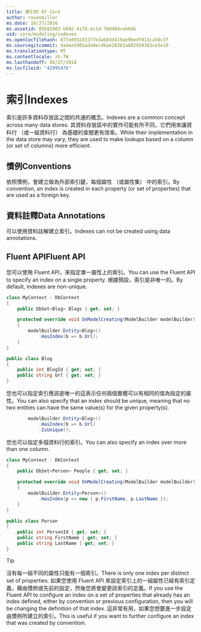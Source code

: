 ```yaml
---
title: 索引的 EF Core
author: rowanmiller
ms.date: 10/27/2016
ms.assetid: 85b92003-b692-417d-ac1d-76d40dce664b
uid: core/modeling/indexes
ms.openlocfilehash: 87fe893243377e3ab83d419ae9bedf813ca50c3f
ms.sourcegitcommit: dadee5905ada9ecdbae28363a682950383ce3e10
ms.translationtype: MT
ms.contentlocale: zh-TW
ms.lasthandoff: 08/27/2018
ms.locfileid: "42995476"
---
```

# <a name="indexes"></a><span data-ttu-id="8f727-102">索引</span><span class="sxs-lookup"><span data-stu-id="8f727-102">Indexes</span></span>

<span data-ttu-id="8f727-103">索引是許多資料存放區之間的共通的概念。</span><span class="sxs-lookup"><span data-stu-id="8f727-103">Indexes are a common concept across many data stores.</span></span> <span data-ttu-id="8f727-104">其資料存放區中的實作可能有所不同，它們用來讓資料行 （或一組資料行） 為基礎的查閱更有效率。</span><span class="sxs-lookup"><span data-stu-id="8f727-104">While their implementation in the data store may vary, they are used to make lookups based on a column (or set of columns) more efficient.</span></span>

## <a name="conventions"></a><span data-ttu-id="8f727-105">慣例</span><span class="sxs-lookup"><span data-stu-id="8f727-105">Conventions</span></span>

<span data-ttu-id="8f727-106">依照慣例，會建立做為外部索引鍵，每個屬性 （或屬性集） 中的索引。</span><span class="sxs-lookup"><span data-stu-id="8f727-106">By convention, an index is created in each property (or set of properties) that are used as a foreign key.</span></span>

## <a name="data-annotations"></a><span data-ttu-id="8f727-107">資料註釋</span><span class="sxs-lookup"><span data-stu-id="8f727-107">Data Annotations</span></span>

<span data-ttu-id="8f727-108">可以使用資料註解建立索引。</span><span class="sxs-lookup"><span data-stu-id="8f727-108">Indexes can not be created using data annotations.</span></span>

## <a name="fluent-api"></a><span data-ttu-id="8f727-109">Fluent API</span><span class="sxs-lookup"><span data-stu-id="8f727-109">Fluent API</span></span>

<span data-ttu-id="8f727-110">您可以使用 Fluent API，來指定單一屬性上的索引。</span><span class="sxs-lookup"><span data-stu-id="8f727-110">You can use the Fluent API to specify an index on a single property.</span></span> <span data-ttu-id="8f727-111">根據預設，索引是非唯一的。</span><span class="sxs-lookup"><span data-stu-id="8f727-111">By default, indexes are non-unique.</span></span>

<!-- [!code-csharp[Main](samples/core/Modeling/FluentAPI/Samples/Index.cs?highlight=7,8)] -->
``` csharp
class MyContext : DbContext
{
    public DbSet<Blog> Blogs { get; set; }

    protected override void OnModelCreating(ModelBuilder modelBuilder)
    {
        modelBuilder.Entity<Blog>()
            .HasIndex(b => b.Url);
    }
}

public class Blog
{
    public int BlogId { get; set; }
    public string Url { get; set; }
}
```

<span data-ttu-id="8f727-112">您也可以指定索引應該是唯一的這表示任何兩個實體可以有相同的值為指定的屬性。</span><span class="sxs-lookup"><span data-stu-id="8f727-112">You can also specify that an index should be unique, meaning that no two entities can have the same value(s) for the given property(s).</span></span>

<!-- [!code-csharp[Main](samples/core/Modeling/FluentAPI/Samples/IndexUnique.cs?highlight=3)] -->
``` csharp
        modelBuilder.Entity<Blog>()
            .HasIndex(b => b.Url)
            .IsUnique();
```

<span data-ttu-id="8f727-113">您也可以指定多個資料行的索引。</span><span class="sxs-lookup"><span data-stu-id="8f727-113">You can also specify an index over more than one column.</span></span>

<!-- [!code-csharp[Main](samples/core/Modeling/FluentAPI/Samples/IndexComposite.cs?highlight=7,8)] -->
``` csharp
class MyContext : DbContext
{
    public DbSet<Person> People { get; set; }

    protected override void OnModelCreating(ModelBuilder modelBuilder)
    {
        modelBuilder.Entity<Person>()
            .HasIndex(p => new { p.FirstName, p.LastName });
    }
}

public class Person
{
    public int PersonId { get; set; }
    public string FirstName { get; set; }
    public string LastName { get; set; }
}
```

> [!TIP]  
> <span data-ttu-id="8f727-114">沒有每一組不同的屬性只能有一個索引。</span><span class="sxs-lookup"><span data-stu-id="8f727-114">There is only one index per distinct set of properties.</span></span> <span data-ttu-id="8f727-115">如果您使用 Fluent API 來設定索引上的一組屬性已經有索引定義，藉由慣例或先前的設定，然後您將會變更該索引的定義。</span><span class="sxs-lookup"><span data-stu-id="8f727-115">If you use the Fluent API to configure an index on a set of properties that already has an index defined, either by convention or previous configuration, then you will be changing the definition of that index.</span></span> <span data-ttu-id="8f727-116">這非常有用，如果您想要進一步設定由慣例所建立的索引。</span><span class="sxs-lookup"><span data-stu-id="8f727-116">This is useful if you want to further configure an index that was created by convention.</span></span>
